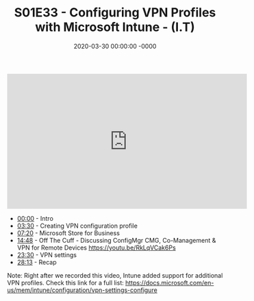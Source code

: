 ﻿---
layout: post
title: "S01E33 - Configuring VPN Profiles with Microsoft Intune - (I.T)"
date: 2020-03-30 00:00:00 -0000
categories:
---

<iframe loading="lazy" width="560" height="315" src="https://www.youtube.com/embed/5eZNwYB6DZ4" title="YouTube video player" frameborder="0" allow="accelerometer; autoplay; clipboard-write; encrypted-media; gyroscope; picture-in-picture" allowfullscreen></iframe>

* [00:00](https://www.youtube.com/watch?v=5eZNwYB6DZ4&t=0s) - Intro
* [03:30](https://www.youtube.com/watch?v=5eZNwYB6DZ4&t=210s) - Creating VPN configuration profile
* [07:20](https://www.youtube.com/watch?v=5eZNwYB6DZ4&t=440s) - Microsoft Store for Business
* [14:48](https://www.youtube.com/watch?v=5eZNwYB6DZ4&t=888s) - Off The Cuff - Discussing ConfigMgr CMG, Co-Management & VPN for Remote Devices
https://youtu.be/RkLqVCak6Ps
* [23:30](https://www.youtube.com/watch?v=5eZNwYB6DZ4&t=1410s) - VPN settings
* [28:13](https://www.youtube.com/watch?v=5eZNwYB6DZ4&t=1693s) - Recap

Note: Right after we recorded this video, Intune added support for additional VPN profiles. Check this link for a full list: https://docs.microsoft.com/en-us/mem/intune/configuration/vpn-settings-configure

